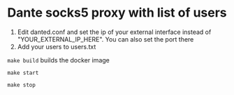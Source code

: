 # Dante socks5 proxy with list of users

1. Edit danted.conf and set the ip of your external interface instead of "YOUR_EXTERNAL_IP_HERE". You can also set the port there
2. Add your users to users.txt

```make build``` builds the docker image

```make start```

```make stop```
